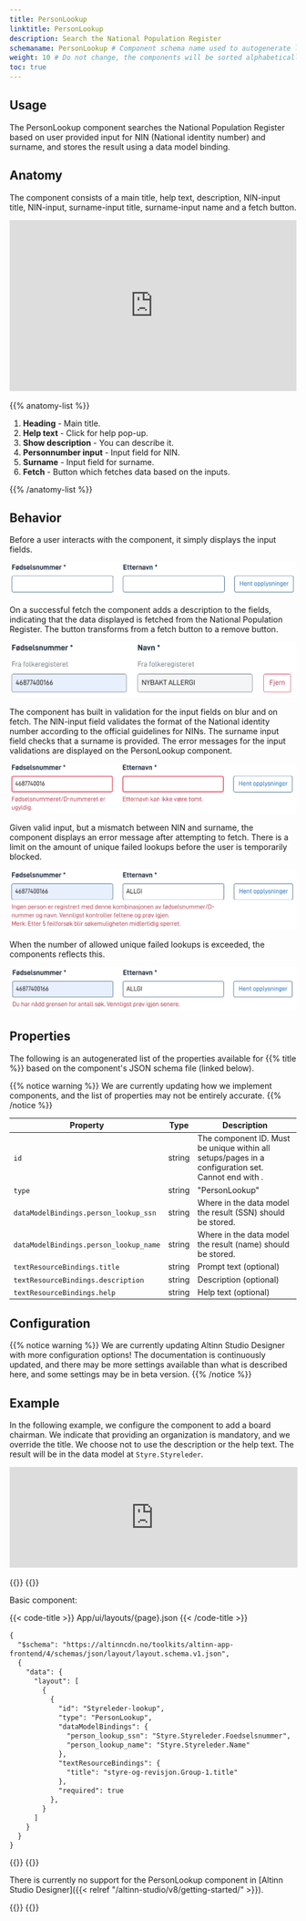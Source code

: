 ```yaml
---
title: PersonLookup
linktitle: PersonLookup
description: Search the National Population Register
schemaname: PersonLookup # Component schema name used to autogenerate list of properties from json schema (replace with appropriate component name)
weight: 10 # Do not change, the components will be sorted alphabetically
toc: true
---
```


## Usage

<!-- Brief description of the component and how it is used. -->

The PersonLookup component searches the National Population Register based on user provided input for NIN (National identity number) and surname, and stores the result using a data model binding.

## Anatomy

The component consists of a main title, help text, description, NIN-input title, NIN-input, surname-input title, surname-input name and a fetch button.

<iframe style="border: 0px solid rgba(0, 0, 0, 0);" width="100%" height="300" src="https://embed.figma.com/proto/ycDW0BPrMDW3SKZ56de4hY/https%3A%2F%2Fdocs.altinn.studio?page-id=0%3A1&node-id=1-43040&viewport=429%2C-4932%2C0.72&scaling=contain&content-scaling=responsive&starting-point-node-id=1%3A43040&show-proto-sidebar=0&embed-host=share" allowfullscreen></iframe>

{{% anatomy-list %}}

1. **Heading** - Main title.
2. **Help text** - Click for help pop-up.
3. **Show description** - You can describe it.
4. **Personnumber input** - Input field for NIN.
5. **Surname** - Input field for surname.
6. **Fetch** - Button which fetches data based on the inputs.

{{% /anatomy-list %}}

## Behavior

Before a user interacts with the component, it simply displays the input fields.

![Two input fields and a fetch button](image-1.png)

On a successful fetch the component adds a description to the fields, indicating that the data displayed is fetched from the National Population Register. The button transforms from a fetch button to a remove button.

![Locked input fields, button changed from "fetch" to "remove"](image-2.png)

The component has built in validation for the input fields on blur and on fetch. The NIN-input field validates the format of the National identity number according to the official guidelines for NINs. The surname input field checks that a surname is provided.
The error messages for the input validations are displayed on the PersonLookup component.

![Validation of input fields](image-3.png)

Given valid input, but a mismatch between NIN and surname, the component displays an error message after attempting to fetch. There is a limit on the amount of unique failed lookups before the user is temporarily blocked.

![Error on unknown combination of ssn and surname](image-4.png)

When the number of allowed unique failed lookups is exceeded, the components reflects this.

![Error on too many failed searches](image-5.png)

## Properties

The following is an autogenerated list of the properties available for {{% title %}} based on the component's JSON schema file (linked below).

{{% notice warning %}}
We are currently updating how we implement components, and the list of properties may not be entirely accurate.
{{% /notice %}}

| **Property**                           | **Type** | **Description**                                                                                                    |
| -------------------------------------- | -------- | ------------------------------------------------------------------------------------------------------------------ |
| `id`                                   | string   | The component ID. Must be unique within all setups/pages in a configuration set. Cannot end with <hyphen><number>. |
| `type`                                 | string   | "PersonLookup"                                                                                                     |
| `dataModelBindings.person_lookup_ssn`  | string   | Where in the data model the result (SSN) should be stored.                                                         |
| `dataModelBindings.person_lookup_name` | string   | Where in the data model the result (name) should be stored.                                                        |
| `textResourceBindings.title`           | string   | Prompt text (optional)                                                                                             |
| `textResourceBindings.description`     | string   | Description (optional)                                                                                             |
| `textResourceBindings.help`            | string   | Help text (optional)                                                                                               |

## Configuration

{{% notice warning %}}
We are currently updating Altinn Studio Designer with more configuration options!
The documentation is continuously updated, and there may be more settings available than what is described here, and some settings may be in beta version.
{{% /notice %}}

## Example

In the following example, we configure the component to add a board chairman.
We indicate that providing an organization is mandatory, and we override the title.
We choose not to use the description or the help text.
The result will be in the data model at `Styre.Styreleder`.

<iframe style="border: 1px solid rgba(0, 0, 0, 0.1);" width="100%" height="175" src="https://embed.figma.com/proto/ycDW0BPrMDW3SKZ56de4hY/https%3A%2F%2Fdocs.altinn.studio?page-id=0%3A1&node-id=1183-7931&viewport=634%2C2793%2C0.78&scaling=contain&content-scaling=responsive&starting-point-node-id=1183%3A7931&show-proto-sidebar=0&embed-host=share" allowfullscreen></iframe>

{{<content-version-selector classes="border-box">}}
{{<content-version-container version-label="Code">}}

Basic component:

{{< code-title >}}
App/ui/layouts/{page}.json
{{< /code-title >}}

```json{hl_lines="6-"}
{
  "$schema": "https://altinncdn.no/toolkits/altinn-app-frontend/4/schemas/json/layout/layout.schema.v1.json",
  {
    "data": {
      "layout": [
        {
          {
            "id": "Styreleder-lookup",
            "type": "PersonLookup",
            "dataModelBindings": {
              "person_lookup_ssn": "Styre.Styreleder.Foedselsnummer",
              "person_lookup_name": "Styre.Styreleder.Name"
            },
            "textResourceBindings": {
              "title": "styre-og-revisjon.Group-1.title"
            },
            "required": true
          },
        }
      ]
    }
  }
}
```

{{</content-version-container>}}
{{<content-version-container version-label="Altinn Studio Designer">}}

There is currently no support for the PersonLookup component in [Altinn Studio Designer]({{< relref "/altinn-studio/v8/getting-started/" >}}).

{{</content-version-container>}}
{{</content-version-selector>}}
